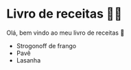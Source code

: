 # Livro de receitas :man_cook:

Olá, bem vindo ao meu livro de receitas :wave:

- Strogonoff de frango
- Pavê
- Lasanha
